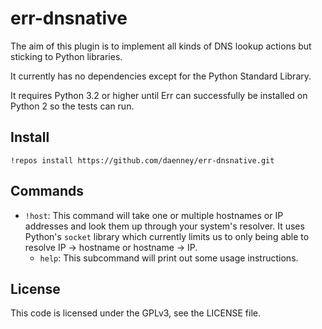 # err-dnsnative

The aim of this plugin is to implement all kinds of DNS lookup actions but
sticking to Python libraries.

It currently has no dependencies except for the Python Standard Library.

It requires Python 3.2 or higher until Err can successfully be installed on
Python 2 so the tests can run.

## Install

```
!repos install https://github.com/daenney/err-dnsnative.git
```

## Commands

 * ``!host``: This command will take one or multiple hostnames or IP addresses
              and look them up through your system's resolver.
              It uses Python's ``socket`` library which currently limits us to
              only being able to resolve IP -> hostname or hostname -> IP.
   * ``help``: This subcommand will print out some usage instructions.

## License

This code is licensed under the GPLv3, see the LICENSE file.
